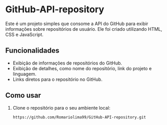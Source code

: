 # GitHub-API-repository
Este é um projeto simples que consome a API do GitHub para exibir informações sobre repositórios de usuário. Ele foi criado utilizando HTML, CSS e JavaScript.

## Funcionalidades

- Exibição de informações de repositórios do GitHub.
- Exibição de detalhes, como nome do repositório, link do projeto e linguagem.
- Links diretos para o repositório no GitHub.

## Como usar

1. Clone o repositório para o seu ambiente local:

   ```bash
   https://github.com/Romariolima99/GitHub-API-repository.git
